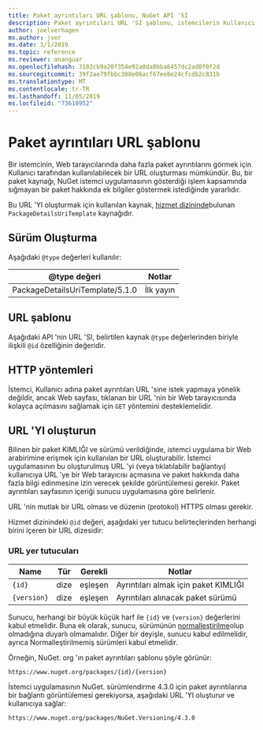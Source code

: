 ```yaml
---
title: Paket ayrıntıları URL şablonu, NuGet API 'SI
description: Paket ayrıntıları URL 'SI şablonu, istemcilerin Kullanıcı arabiriminde daha fazla paket ayrıntılarına görüntülenmesini sağlar
author: joelverhagen
ms.author: jver
ms.date: 3/1/2019
ms.topic: reference
ms.reviewer: ananguar
ms.openlocfilehash: 3102cb9a20f354e92a0da8bba6457dc2ad0f0f2d
ms.sourcegitcommit: 39f2ae79fbbc308e06acf67ee8e24cfcdb2c831b
ms.translationtype: MT
ms.contentlocale: tr-TR
ms.lasthandoff: 11/05/2019
ms.locfileid: "73610952"
---
```

# <a name="package-details-url-template"></a>Paket ayrıntıları URL şablonu

Bir istemcinin, Web tarayıcılarında daha fazla paket ayrıntılarını görmek için Kullanıcı tarafından kullanılabilecek bir URL oluşturması mümkündür. Bu, bir paket kaynağı, NuGet istemci uygulamasının gösterdiği işlem kapsamında sığmayan bir paket hakkında ek bilgiler göstermek istediğinde yararlıdır.

Bu URL 'YI oluşturmak için kullanılan kaynak, [hizmet dizininde](service-index.md)bulunan `PackageDetailsUriTemplate` kaynağıdır.

## <a name="versioning"></a>Sürüm Oluşturma

Aşağıdaki `@type` değerleri kullanılır:

@type değeri                     | Notlar
------------------------------- | -----
PackageDetailsUriTemplate/5.1.0 | İlk yayın

## <a name="url-template"></a>URL şablonu

Aşağıdaki API 'nin URL 'SI, belirtilen kaynak `@type` değerlerinden biriyle ilişkili `@id` özelliğinin değeridir.

## <a name="http-methods"></a>HTTP yöntemleri

İstemci, Kullanıcı adına paket ayrıntıları URL 'sine istek yapmaya yönelik değildir, ancak Web sayfası, tıklanan bir URL 'nin bir Web tarayıcısında kolayca açılmasını sağlamak için `GET` yöntemini desteklemelidir.

## <a name="construct-the-url"></a>URL 'YI oluşturun

Bilinen bir paket KIMLIĞI ve sürümü verildiğinde, istemci uygulama bir Web arabirimine erişmek için kullanılan bir URL oluşturabilir. İstemci uygulamasının bu oluşturulmuş URL 'yi (veya tıklatılabilir bağlantıyı) kullanıcıya URL 'ye bir Web tarayıcısı açmasına ve paket hakkında daha fazla bilgi edinmesine izin verecek şekilde görüntülemesi gerekir. Paket ayrıntıları sayfasının içeriği sunucu uygulamasına göre belirlenir.

URL 'nin mutlak bir URL olması ve düzenin (protokol) HTTPS olması gerekir.

Hizmet dizinindeki `@id` değeri, aşağıdaki yer tutucu belirteçlerinden herhangi birini içeren bir URL dizesidir:

### <a name="url-placeholders"></a>URL yer tutucuları

Name        | Tür    | Gerekli | Notlar
----------- | ------- | -------- | -----
`{id}`      | dize  | eşleşen       | Ayrıntıları almak için paket KIMLIĞI
`{version}` | dize  | eşleşen       | Ayrıntıları alınacak paket sürümü

Sunucu, herhangi bir büyük küçük harf ile `{id}` ve `{version}` değerlerini kabul etmelidir. Buna ek olarak, sunucu, sürümünün [normalleştirilme](https://docs.microsoft.com/nuget/concepts/package-versioning#normalized-version-numbers)olup olmadığına duyarlı olmamalıdır. Diğer bir deyişle, sunucu kabul edilmelidir, ayrıca Normalleştirilmemiş sürümleri kabul etmelidir.

Örneğin, NuGet. org 'ın paket ayrıntıları şablonu şöyle görünür:

    https://www.nuget.org/packages/{id}/{version}

İstemci uygulamasının NuGet. sürümlendirme 4.3.0 için paket ayrıntılarına bir bağlantı görüntülemesi gerekiyorsa, aşağıdaki URL 'YI oluşturur ve kullanıcıya sağlar:

    https://www.nuget.org/packages/NuGet.Versioning/4.3.0
